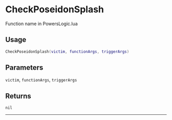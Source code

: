 # CheckPoseidonSplash
Function name in PowersLogic.lua
## Usage
```lua
CheckPoseidonSplash(victim, functionArgs, triggerArgs)
```
## Parameters
`victim`, `functionArgs`, `triggerArgs`
## Returns
`nil`

---